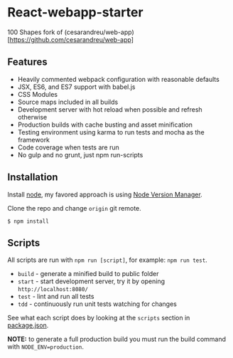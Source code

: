 # React-webapp-starter

100 Shapes fork of (cesarandreu/web-app)[https://github.com/cesarandreu/web-app]

## Features

* Heavily commented webpack configuration with reasonable defaults
* JSX, ES6, and ES7 support with babel.js
* CSS Modules
* Source maps included in all builds
* Development server with hot reload when possible and refresh otherwise
* Production builds with cache busting and asset minification
* Testing environment using karma to run tests and mocha as the framework
* Code coverage when tests are run
* No gulp and no grunt, just npm run-scripts

## Installation

Install [node](http://nodejs.org/), my favored approach is using [Node Version Manager](https://github.com/creationix/nvm).

Clone the repo and change `origin` git remote.

```shell
$ npm install
```

## Scripts

All scripts are run with `npm run [script]`, for example: `npm run test`.

* `build` - generate a minified build to public folder
* `start` - start development server, try it by opening `http://localhost:8080/`
* `test` - lint and run all tests
* `tdd` - continuously run unit tests watching for changes

See what each script does by looking at the `scripts` section in [package.json](./package.json).

**NOTE:** to generate a full production build you must run the build command with `NODE_ENV=production`.
